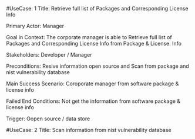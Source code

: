 #UseCase: 1
Title: Retrieve full list of Packages and Corresponding License Info

Primary Actor: Manager

Goal in Context: The corporate manager is able to Retrieve full list of Packages and Corresponding License Info from Package & License. Info 

Stakeholders: Developer / Manager 

Preconditions: Resive information open source and Scan from package and  nist vulnerability database

Main Success Scenario: Coroporate  manager from software package & license info 

Failed End Conditions: Not get the information from  software package & license info

Trigger: Oopen source / data store 
 
#UseCase: 2
Title: Scan information from nist vulnerability database
 
